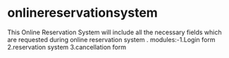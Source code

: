 # onlinereservationsystem
This Online Reservation System will include all the necessary fields which are requested during online reservation system . modules:-1.Login form   2.reservation system    3.cancellation form    
